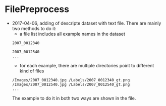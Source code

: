 # FilePreprocess
* 2017-04-06, adding of descripte dataset with text file. There are mainly two methods to do it:
  + a file list includes all example names in the dataset
  ```
  2007_0012340
  
  2007_0012540
  ...
  ```
  + for each example, there are multiple directories point to different kind of files
  ```
  /Images/2007_0012340.jpg /Labels/2007_0012340_gt.png
  /Images/2007_0012540.jpg /Labels/2007_0012540_gt.png
  ...
  ```
  The example to do it in both two ways are shown in the file.
